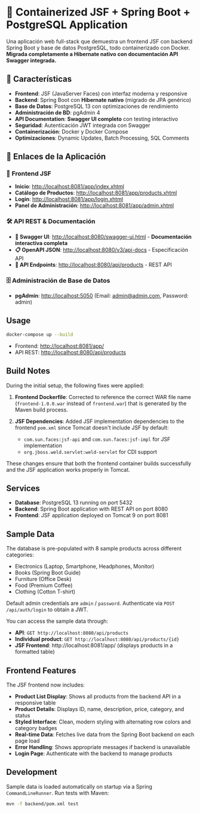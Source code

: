 # 🚀 Containerized JSF + Spring Boot + PostgreSQL Application

Una aplicación web full-stack que demuestra un frontend JSF con backend Spring Boot y base de datos PostgreSQL, todo containerizado con Docker. **Migrada completamente a Hibernate nativo con documentación API Swagger integrada.**

## 🌟 Características

- **Frontend**: JSF (JavaServer Faces) con interfaz moderna y responsive
- **Backend**: Spring Boot con **Hibernate nativo** (migrado de JPA genérico)
- **Base de Datos**: PostgreSQL 13 con optimizaciones de rendimiento
- **Administración de BD**: pgAdmin 4
- **API Documentation**: **Swagger UI completo** con testing interactivo
- **Seguridad**: Autenticación JWT integrada con Swagger
- **Containerización**: Docker y Docker Compose
- **Optimizaciones**: Dynamic Updates, Batch Processing, SQL Comments

## 🔗 Enlaces de la Aplicación

### 📱 **Frontend JSF**
- **Inicio**: [http://localhost:8081/app/index.xhtml](http://localhost:8081/app/index.xhtml)
- **Catálogo de Productos**: [http://localhost:8081/app/products.xhtml](http://localhost:8081/app/products.xhtml)
- **Login**: [http://localhost:8081/app/login.xhtml](http://localhost:8081/app/login.xhtml)
- **Panel de Administración**: [http://localhost:8081/app/admin.xhtml](http://localhost:8081/app/admin.xhtml)

### 🛠️ **API REST & Documentación**
- **🎯 Swagger UI**: [http://localhost:8080/swagger-ui.html](http://localhost:8080/swagger-ui.html) - **Documentación interactiva completa**
- **📋 OpenAPI JSON**: [http://localhost:8080/v3/api-docs](http://localhost:8080/v3/api-docs) - Especificación API
- **🔌 API Endpoints**: [http://localhost:8080/api/products](http://localhost:8080/api/products) - REST API

### 🗄️ **Administración de Base de Datos**
- **pgAdmin**: [http://localhost:5050](http://localhost:5050) (Email: admin@admin.com, Password: admin)

## Usage

```bash
docker-compose up --build
```

- Frontend: <http://localhost:8081/app/>
- API REST: <http://localhost:8080/api/products>

## Build Notes

During the initial setup, the following fixes were applied:

1. **Frontend Dockerfile**: Corrected to reference the correct WAR file name (`frontend-1.0.0.war` instead of `frontend.war`) that is generated by the Maven build process.

2. **JSF Dependencies**: Added JSF implementation dependencies to the frontend `pom.xml` since Tomcat doesn't include JSF by default:
   - `com.sun.faces:jsf-api` and `com.sun.faces:jsf-impl` for JSF implementation
   - `org.jboss.weld.servlet:weld-servlet` for CDI support

These changes ensure that both the frontend container builds successfully and the JSF application works properly in Tomcat.

## Services

- **Database**: PostgreSQL 13 running on port 5432
- **Backend**: Spring Boot application with REST API on port 8080
- **Frontend**: JSF application deployed on Tomcat 9 on port 8081

## Sample Data

The database is pre-populated with 8 sample products across different categories:
- Electronics (Laptop, Smartphone, Headphones, Monitor)
- Books (Spring Boot Guide)
- Furniture (Office Desk)
- Food (Premium Coffee)
- Clothing (Cotton T-shirt)

Default admin credentials are `admin` / `password`. Authenticate via `POST /api/auth/login` to obtain a JWT.

You can access the sample data through:
- **API**: `GET http://localhost:8080/api/products`
- **Individual product**: `GET http://localhost:8080/api/products/{id}`
- **JSF Frontend**: http://localhost:8081/app/ (displays products in a formatted table)

## Frontend Features

The JSF frontend now includes:
- **Product List Display**: Shows all products from the backend API in a responsive table
- **Product Details**: Displays ID, name, description, price, category, and status
- **Styled Interface**: Clean, modern styling with alternating row colors and category badges
- **Real-time Data**: Fetches live data from the Spring Boot backend on each page load
- **Error Handling**: Shows appropriate messages if backend is unavailable
- **Login Page**: Authenticate with the backend to manage products

## Development

Sample data is loaded automatically on startup via a Spring `CommandLineRunner`.
Run tests with Maven:

```bash
mvn -f backend/pom.xml test
```
